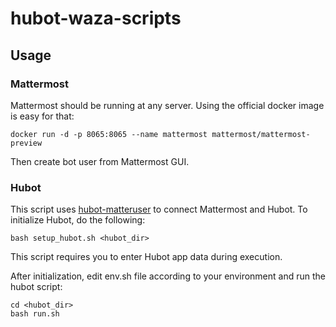 # hubot-waza-scripts

## Usage
### Mattermost
Mattermost should be running at any server. Using the official docker image is easy for that:
```
docker run -d -p 8065:8065 --name mattermost mattermost/mattermost-preview
```
Then create bot user from Mattermost GUI.

### Hubot
This script uses [hubot-matteruser](https://www.npmjs.com/package/hubot-matteruser) to connect Mattermost and Hubot.
To initialize Hubot, do the following:
```
bash setup_hubot.sh <hubot_dir>
```
This script requires you to enter Hubot app data during execution.

After initialization, edit env.sh file according to your environment and run the hubot script:
```
cd <hubot_dir>
bash run.sh
```
